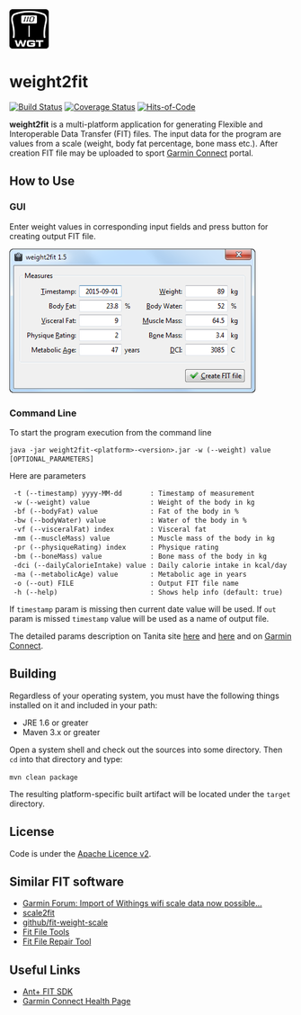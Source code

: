 <img src="misc/wgt.jpg" width="70px" height="70px">

weight2fit
==========
[![Build Status](https://travis-ci.org/englishman/weight2fit.svg)](https://travis-ci.org/englishman/weight2fit)
[![Coverage Status](https://coveralls.io/repos/englishman/weight2fit/badge.svg?branch=master)](https://coveralls.io/r/englishman/weight2fit?branch=master)
[![Hits-of-Code](https://hitsofcode.com/github/akryvtsun/weight2fit)](https://hitsofcode.com/view/github/akryvtsun/weight2fit)

**weight2fit** is a multi-platform application for generating Flexible and Interoperable Data Transfer (FIT) files.
The input data for the program are values from a scale (weight, body fat percentage, bone mass etc.).
After creation FIT file may be uploaded to sport [Garmin Connect](https://connect.garmin.com) portal. 

How to Use
----------

### GUI

Enter weight values in corresponding input fields and press button for creating output FIT file.

<img src="misc/windows.png" >

### Command Line

To start the program execution from the command line
```
java -jar weight2fit-<platform>-<version>.jar -w (--weight) value [OPTIONAL_PARAMETERS]
```
Here are parameters
```
 -t (--timestamp) yyyy-MM-dd       : Timestamp of measurement
 -w (--weight) value               : Weight of the body in kg
 -bf (--bodyFat) value             : Fat of the body in %
 -bw (--bodyWater) value           : Water of the body in %
 -vf (--visceralFat) index         : Visceral fat
 -mm (--muscleMass) value          : Muscle mass of the body in kg
 -pr (--physiqueRating) index      : Physique rating
 -bm (--boneMass) value            : Bone mass of the body in kg
 -dci (--dailyCalorieIntake) value : Daily calorie intake in kcal/day
 -ma (--metabolicAge) value        : Metabolic age in years
 -o (--out) FILE                   : Output FIT file name
 -h (--help)                       : Shows help info (default: true)
```
If `timestamp` param is missing then current date value will be used. If `out` param is missed `timestamp` value 
will be used as a name of output file.

The detailed params description on Tanita site [here](http://www.tanita.com/en/living-healthy) and [here](http://www.tanita.com/data/Manuals/HealthyLifeEducationalBro_.pdf) and 
on [Garmin Connect](https://connect.garmin.com/api/user/style/health/images/health-legends.png).

Building
--------
Regardless of your operating system, you must have the following things installed on it and included in your path:

  * JRE 1.6 or greater
  * Maven 3.x or greater

Open a system shell and check out the sources into some directory. Then `cd` into that directory and type:

`mvn clean package`

The resulting platform-specific built artifact will be located under the `target` directory.

License
-------
Code is under the [Apache Licence v2](https://www.apache.org/licenses/LICENSE-2.0.txt).

Similar FIT software
--------------------
* [Garmin Forum: Import of Withings wifi scale data now possible...](https://forums.garmin.com/showthread.php?24518-Import-of-Withings-wifi-scale-data-now-possible)
* [scale2fit](http://jmfloreszazo.com/scale2fi)
* [github/fit-weight-scale](https://github.com/marchibbins/fit-weight-scale)
* [Fit File Tools](http://www.fitfiletools.com)
* [Fit File Repair Tool](http://fitfilerepairtool.info/)

Useful Links
------------
* [Ant+ FIT SDK](http://www.thisisant.com/resources/fit)
* [Garmin Connect Health Page](http://connect.garmin.com/health)


